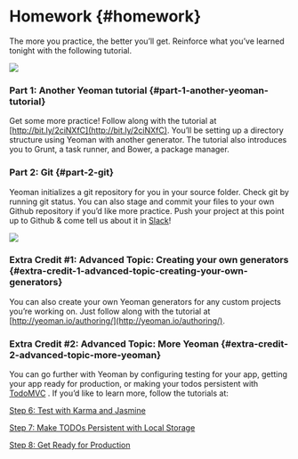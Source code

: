 # Homework {#homework}

The more you practice, the better you’ll get. Reinforce what you’ve learned tonight with the following tutorial.

[![](../assets/images/slack.png)](http://kcwit.slack.com)

### Part 1: Another Yeoman tutorial {#part-1-another-yeoman-tutorial}

Get some more practice! Follow along with the tutorial at [http://bit.ly/2ciNXfC](http://bit.ly/2ciNXfC). You’ll be setting up a directory structure using Yeoman with another generator. The tutorial also introduces you to Grunt, a task runner, and Bower, a package manager.

### Part 2: Git {#part-2-git}

Yeoman initializes a git repository for you in your source folder. Check git by running git status. You can also stage and commit your files to your own Github repository if you’d like more practice. Push your project at this point up to Github & come tell us about it in <a href="slack://channel?team=T06BZHS4U&id=C0BGBKGG6">Slack</a>!

[![](../assets/images/15.png)](http://bit.ly/CnCvers)

### Extra Credit #1: Advanced Topic: Creating your own generators {#extra-credit-1-advanced-topic-creating-your-own-generators}

You can also create your own Yeoman generators for any custom projects you’re working on. Just follow along with the tutorial at [http://yeoman.io/authoring/](http://yeoman.io/authoring/).

### Extra Credit #2: Advanced Topic: More Yeoman {#extra-credit-2-advanced-topic-more-yeoman}

You can go further with Yeoman by configuring testing for your app, getting your app ready for production, or making your todos persistent with  [TodoMVC](http://todomvc.com/) . If you’d like to learn more, follow the tutorials at:

[Step 6: Test with Karma and Jasmine](http://yeoman.io/codelab/run-unit-tests.html)

[Step 7: Make TODOs Persistent with Local Storage](http://yeoman.io/codelab/local-storage.html)

[Step 8: Get Ready for Production](http://yeoman.io/codelab/prepare-production.html)
